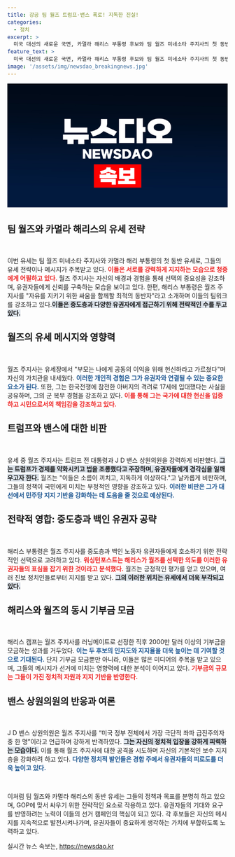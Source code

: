 ```yaml
---
title: 강공 팀 월즈 트럼프·밴스 폭로! 지독한 진실!
categories:
  - 정치
excerpt: >
  미국 대선의 새로운 국면, 카멀라 해리스 부통령 후보와 팀 월즈 미네소타 주지사의 첫 동반 유세! 트럼프와의 격돌을 예고하며 백인 중산층 유권자를 공략하는 두 후보의 전략에 주목하세요. 
feature_text: >
  미국 대선의 새로운 국면, 카멀라 해리스 부통령 후보와 팀 월즈 미네소타 주지사의 첫 동반 유세! 트럼프와의 격돌을 예고하며 백인 중산층 유권자를 공략하는 두 후보의 전략에 주목하세요. 
image: '/assets/img/newsdao_breakingnews.jpg'
---
```


<p><img src="/assets/img/newsdao_breakingnews.jpg" alt="bookingtag 속보" /></p>

<h2 data-ke-size="size26">팀 월즈와 카멀라 해리스의 유세 전략</h2>

<p data-ke-size="size16">&nbsp;</p>  

<p>이번 유세는 팀 월즈 미네소타 주지사와 카멀라 해리 부통령의 첫 동반 유세로, 그들의 유세 전략이나 메시지가 주목받고 있다. <b><span style="color: #ee2323;">이들은 서로를 강력하게 지지하는 모습으로 청중에게 어필하고 있다.</span></b> 월즈 주지사는 자신의 배경과 경험을 통해 선택의 중요성을 강조하며, 유권자들에게 신뢰를 구축하는 모습을 보이고 있다. 한편, 해리스 부통령은 월즈 주지사를 "자유를 지키기 위한 싸움을 함께할 최적의 동반자"라고 소개하며 이들의 팀워크를 강조하고 있다.<b><span style="background-color: #21538527;">이들은 중도층과 다양한 유권자에게 접근하기 위해 전략적인 수를 두고 있다.</span></b> </p>

<h2 data-ke-size="size26">월즈의 유세 메시지와 영향력</h2>

<p data-ke-size="size16">&nbsp;</p>  

<p>월즈 주지사는 유세장에서 "부모는 나에게 공동의 이익을 위해 헌신하라고 가르쳤다"며 자신의 가치관을 내세웠다. <b><span style="color: #1a5490;">이러한 개인적 경험은 그가 유권자와 연결될 수 있는 중요한 요소가 된다.</span></b> 또한, 그는 한국전쟁에 참전한 아버지의 격려로 17세에 입대했다는 사실을 공유하며, 그의 군 복무 경험을 강조하고 있다. <b><span style="color: #ee2323;">이를 통해 그는 국가에 대한 헌신을 입증하고 시민으로서의 책임감을 강조하고 있다.</span></b> </p>

<h2 data-ke-size="size26">트럼프와 밴스에 대한 비판</h2>

<p data-ke-size="size16">&nbsp;</p>  

<p>유세 중 월즈 주지사는 트럼프 전 대통령과 J D 밴스 상원의원을 강력하게 비판했다. <b><span style="background-color: #21538527;">그는 트럼프가 경제를 약화시키고 법을 조롱했다고 주장하며, 유권자들에게 경각심을 일깨우고자 한다.</span></b> 월즈는 "이들은 소름이 끼치고, 지독하게 이상하다."고 날카롭게 비판하며, 그들의 정책이 국민에게 미치는 부정적인 영향을 강조하고 있다. <b><span style="color: #1a5490;">이러한 비판은 그가 대선에서 민주당 지지 기반을 강화하는 데 도움을 줄 것으로 예상된다.</span></b> </p>

<h2 data-ke-size="size26">전략적 영합: 중도층과 백인 유권자 공략</h2>

<p data-ke-size="size16">&nbsp;</p>  

<p>해리스 부통령은 월즈 주지사를 중도층과 백인 노동자 유권자들에게 호소하기 위한 전략적인 선택으로 고려하고 있다. <b><span style="color: #ee2323;">워싱턴포스트는 해리스가 월즈를 선택한 의도를 이러한 유권자들의 표심을 잡기 위한 것이라고 분석했다.</span></b> 월즈는 긍정적인 평가를 얻고 있으며, 여러 진보 정치인들로부터 지지를 받고 있다. <b><span style="background-color: #21538527;">그의 이러한 위치는 유세에서 더욱 부각되고 있다.</span></b> </p>

<h2 data-ke-size="size26">해리스와 월즈의 동시 기부금 모금</h2>

<p data-ke-size="size16">&nbsp;</p>  

<p>해리스 캠프는 월즈 주지사를 러닝메이트로 선정한 직후 2000만 달러 이상의 기부금을 모금하는 성과를 거두었다. <b><span style="color: #1a5490;">이는 두 후보의 인지도와 지지율을 더욱 높이는 데 기여할 것으로 기대된다.</span></b> 단지 기부금 모금뿐만 아니라, 이들은 많은 미디어의 주목을 받고 있으며, 그들의 메시지가 선거에 미치는 영향력에 대한 분석이 이어지고 있다. <b><span style="color: #ee2323;">기부금의 규모는 그들이 가진 정치적 자원과 지지 기반을 반영한다.</span></b> </p>

<h2 data-ke-size="size26">밴스 상원의원의 반응과 여론</h2>

<p data-ke-size="size16">&nbsp;</p>  

<p>J D 밴스 상원의원은 월즈 주지사를 “미국 정부 전체에서 가장 극단적 좌파 급진주의자 중 한 명”이라고 언급하며 강하게 반격하였다. <b><span style="background-color: #21538527;">그는 자신의 정치적 입장을 강하게 피력하는 모습이다.</span></b> 이를 통해 월즈 주지사에 대한 공격을 시도하며 자신의 기본적인 보수 지지층을 강화하려 하고 있다. <b><span style="color: #1a5490;">다양한 정치적 발언들은 경합 주에서 유권자들의 피로도를 더욱 높이고 있다.</span></b> </p>

<p data-ke-size="size16">&nbsp;</p>  

<p>이처럼 팀 월즈와 카멀라 해리스의 동반 유세는 그들의 정책과 목표를 분명히 하고 있으며, GOP에 맞서 싸우기 위한 전략적인 요소로 작용하고 있다. 유권자들의 기대와 요구를 반영하려는 노력이 이들의 선거 캠페인의 핵심이 되고 있다. 각 후보들은 자신의 메시지를 지속적으로 발전시켜나가며, 유권자들이 중요하게 생각하는 가치에 부합하도록 노력하고 있다.</p>
실시간 뉴스 속보는, <a href="https://newsdao.kr" rel="dofollow">https://newsdao.kr</a>


